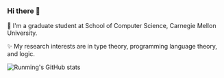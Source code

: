 ### Hi there 👋

🔭 I'm a graduate student at School of Computer Science, Carnegie Mellon University. 

✨ My research interests are in type theory, programming language theory, and logic.

![Runming's GitHub stats](https://github-readme-stats.vercel.app/api?username=runmingl&show_icons=true&count_private=true)
